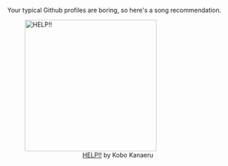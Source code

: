 Your typical Github profiles are boring, so here's a song recommendation.
<figure><img width="300" height="300" src="https://i.scdn.co/image/ab67616d0000b273e0c4007daaad3c26ce9090e9" alt="HELP!!" /><figcaption align="center"><a href="https://open.spotify.com/track/2sb0MPuym9pDaru5M2DHsU" target="_blank">HELP!!</a> by Kobo Kanaeru</figcaption></figure>
